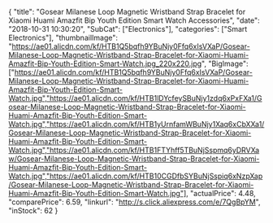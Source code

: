 {
	"title": "Gosear Milanese Loop Magnetic Wristband Strap Bracelet for Xiaomi Huami Amazfit Bip Youth Edition Smart Watch Accessories",
	"date": "2018-10-31 10:30:20",
	"SubCat": ["Electronics"],
	"categories": ["Smart Electronics"],
	"thumbnailImage": "https://ae01.alicdn.com/kf/HTB1Q5bqfh9YBuNjy0Ffq6xIsVXaP/Gosear-Milanese-Loop-Magnetic-Wristband-Strap-Bracelet-for-Xiaomi-Huami-Amazfit-Bip-Youth-Edition-Smart-Watch.jpg_220x220.jpg",
	"BigImage": ["https://ae01.alicdn.com/kf/HTB1Q5bqfh9YBuNjy0Ffq6xIsVXaP/Gosear-Milanese-Loop-Magnetic-Wristband-Strap-Bracelet-for-Xiaomi-Huami-Amazfit-Bip-Youth-Edition-Smart-Watch.jpg","https://ae01.alicdn.com/kf/HTB1lDYcfeySBuNjy1zdq6xPxFXa1/Gosear-Milanese-Loop-Magnetic-Wristband-Strap-Bracelet-for-Xiaomi-Huami-Amazfit-Bip-Youth-Edition-Smart-Watch.jpg","https://ae01.alicdn.com/kf/HTB1yUrnfamWBuNjy1Xaq6xCbXXa1/Gosear-Milanese-Loop-Magnetic-Wristband-Strap-Bracelet-for-Xiaomi-Huami-Amazfit-Bip-Youth-Edition-Smart-Watch.jpg","https://ae01.alicdn.com/kf/HTB1FTYhff5TBuNjSspmq6yDRVXaw/Gosear-Milanese-Loop-Magnetic-Wristband-Strap-Bracelet-for-Xiaomi-Huami-Amazfit-Bip-Youth-Edition-Smart-Watch.jpg","https://ae01.alicdn.com/kf/HTB10CGDfbSYBuNjSspiq6xNzpXap/Gosear-Milanese-Loop-Magnetic-Wristband-Strap-Bracelet-for-Xiaomi-Huami-Amazfit-Bip-Youth-Edition-Smart-Watch.jpg"],
	"actualPrice": 4.48,
	"comparePrice": 6.59,
	"linkurl": "http://s.click.aliexpress.com/e/7QgBpYM",
	"inStock": 62
}
